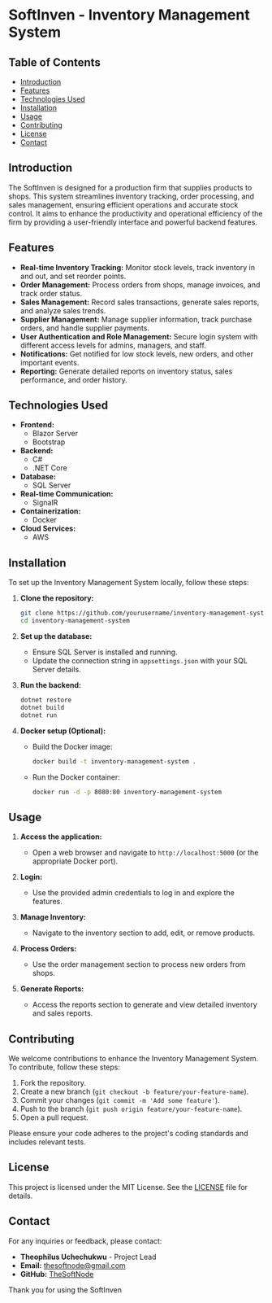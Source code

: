 # SoftInven - Inventory Management System

## Table of Contents
- [Introduction](#introduction)
- [Features](#features)
- [Technologies Used](#technologies-used)
- [Installation](#installation)
- [Usage](#usage)
- [Contributing](#contributing)
- [License](#license)
- [Contact](#contact)

## Introduction
The SoftInven is designed for a production firm that supplies products to shops. This system streamlines inventory tracking, order processing, and sales management, ensuring efficient operations and accurate stock control. It aims to enhance the productivity and operational efficiency of the firm by providing a user-friendly interface and powerful backend features.

## Features
- **Real-time Inventory Tracking:** Monitor stock levels, track inventory in and out, and set reorder points.
- **Order Management:** Process orders from shops, manage invoices, and track order status.
- **Sales Management:** Record sales transactions, generate sales reports, and analyze sales trends.
- **Supplier Management:** Manage supplier information, track purchase orders, and handle supplier payments.
- **User Authentication and Role Management:** Secure login system with different access levels for admins, managers, and staff.
- **Notifications:** Get notified for low stock levels, new orders, and other important events.
- **Reporting:** Generate detailed reports on inventory status, sales performance, and order history.

## Technologies Used
- **Frontend:**
  - Blazor Server
  - Bootstrap
- **Backend:**
  - C#
  - .NET Core
- **Database:**
  - SQL Server
- **Real-time Communication:**
  - SignalR
- **Containerization:**
  - Docker
- **Cloud Services:**
  - AWS

## Installation
To set up the Inventory Management System locally, follow these steps:

1. **Clone the repository:**
   ```sh
   git clone https://github.com/yourusername/inventory-management-system.git
   cd inventory-management-system
   ```

2. **Set up the database:**
   - Ensure SQL Server is installed and running.
   - Update the connection string in `appsettings.json` with your SQL Server details.

3. **Run the backend:**
   ```sh
   dotnet restore
   dotnet build
   dotnet run
   ```

4. **Docker setup (Optional):**
   - Build the Docker image:
     ```sh
     docker build -t inventory-management-system .
     ```
   - Run the Docker container:
     ```sh
     docker run -d -p 8080:80 inventory-management-system
     ```

## Usage
1. **Access the application:**
   - Open a web browser and navigate to `http://localhost:5000` (or the appropriate Docker port).

2. **Login:**
   - Use the provided admin credentials to log in and explore the features.

3. **Manage Inventory:**
   - Navigate to the inventory section to add, edit, or remove products.

4. **Process Orders:**
   - Use the order management section to process new orders from shops.

5. **Generate Reports:**
   - Access the reports section to generate and view detailed inventory and sales reports.

## Contributing
We welcome contributions to enhance the Inventory Management System. To contribute, follow these steps:

1. Fork the repository.
2. Create a new branch (`git checkout -b feature/your-feature-name`).
3. Commit your changes (`git commit -m 'Add some feature'`).
4. Push to the branch (`git push origin feature/your-feature-name`).
5. Open a pull request.

Please ensure your code adheres to the project's coding standards and includes relevant tests.

## License
This project is licensed under the MIT License. See the [LICENSE](LICENSE) file for details.

## Contact
For any inquiries or feedback, please contact:
- **Theophilus Uchechukwu** - Project Lead
- **Email:** thesoftnode@gmail.com
- **GitHub:** [TheSoftNode](https://github.com/TheSoftNode)

Thank you for using the SoftInven


